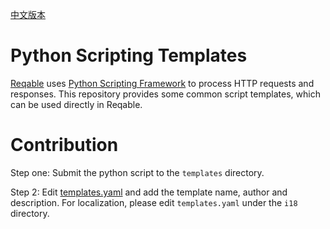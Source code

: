 [中文版本](./i18n/README_CN.md)

# Python Scripting Templates

[Reqable](https://reqable.com) uses [Python Scripting Framework](https://github.com/reqable/python-scripting-api) to process HTTP requests and responses. This repository provides some common script templates, which can be used directly in Reqable.

# Contribution

Step one: Submit the python script to the `templates` directory.

Step 2: Edit [templates.yaml](https://github.com/reqable/python-scripting-templates/blob/main/templates.yaml) and add the template name, author and description. For localization, please edit `templates.yaml` under the `i18` directory.